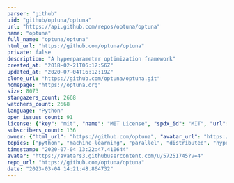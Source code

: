 ```yaml
---
parser: "github"
uid: "github/optuna/optuna"
url: "https://api.github.com/repos/optuna/optuna"
name: "optuna"
full_name: "optuna/optuna"
html_url: "https://github.com/optuna/optuna"
private: false
description: "A hyperparameter optimization framework"
created_at: "2018-02-21T06:12:56Z"
updated_at: "2020-07-04T16:12:19Z"
clone_url: "https://github.com/optuna/optuna.git"
homepage: "https://optuna.org"
size: 8073
stargazers_count: 2668
watchers_count: 2668
language: "Python"
open_issues_count: 91
license: {"key": "mit", "name": "MIT License", "spdx_id": "MIT", "url": "https://api.github.com/licenses/mit", "node_id": "MDc6TGljZW5zZTEz"}
subscribers_count: 136
owner: {"html_url": "https://github.com/optuna", "avatar_url": "https://avatars3.githubusercontent.com/u/57251745?v=4", "login": "optuna", "type": "Organization"}
topics: ["python", "machine-learning", "parallel", "distributed", "hyperparameter-optimization"]
timestamp: "2020-07-04 13:22:47.410644"
avatar: "https://avatars3.githubusercontent.com/u/57251745?v=4"
repo_url: "https://github.com/optuna/optuna"
date: "2023-03-04 14:21:48.864732"
---
```

